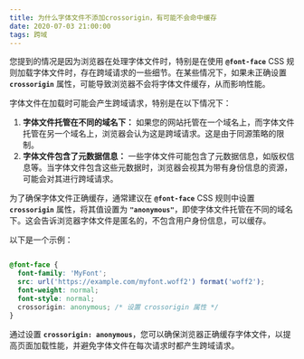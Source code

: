 ```yaml
---
title: 为什么字体文件不添加crossorigin，有可能不会命中缓存
date: 2020-07-03 21:00:00
tags: 跨域
---
```


您提到的情况是因为浏览器在处理字体文件时，特别是在使用 **`@font-face`** CSS 规则加载字体文件时，存在跨域请求的一些细节。在某些情况下，如果未正确设置 **`crossorigin`** 属性，可能导致浏览器不会将字体文件缓存，从而影响性能。

字体文件在加载时可能会产生跨域请求，特别是在以下情况下：

1. **字体文件托管在不同的域名下：** 如果您的网站托管在一个域名上，而字体文件托管在另一个域名上，浏览器会认为这是跨域请求。这是由于同源策略的限制。
2. **字体文件包含了元数据信息：** 一些字体文件可能包含了元数据信息，如版权信息等。当字体文件包含这些元数据时，浏览器会视其为带有身份信息的资源，可能会对其进行跨域请求。

为了确保字体文件正确缓存，通常建议在 **`@font-face`** CSS 规则中设置 **`crossorigin`** 属性，将其值设置为 **`"anonymous"`**，即使字体文件托管在不同的域名下。这会告诉浏览器字体文件是匿名的，不包含用户身份信息，可以缓存。

以下是一个示例：

```css

@font-face {
  font-family: 'MyFont';
  src: url('https://example.com/myfont.woff2') format('woff2');
  font-weight: normal;
  font-style: normal;
  crossorigin: anonymous; /* 设置 crossorigin 属性 */
}
```

通过设置 **`crossorigin: anonymous`**，您可以确保浏览器正确缓存字体文件，以提高页面加载性能，并避免字体文件在每次请求时都产生跨域请求。